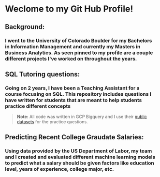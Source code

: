 # Weclome to my Git Hub Profile!
## **Background:**
### I went to the University of Colorado Boulder for my Bachelors in Information Management and currently my Masters in Business Analytics. As seen pinned to my profile are a couple different projects I've worked on throughout the years.

## SQL Tutoring questions:
### Going on 2 years, I have been a Teaching Assistant for a course focusing on SQL. This repository includes questions I have written for students that are meant to help students practice different concepts

> **Note:** All code was written in GCP Bigquery and I use their [public datasets](https://console.cloud.google.com/marketplace/browse?filter=solution-type:dataset) for the practice questions.

## Predicting Recent College Graudate Salaries:
### Using data provided by the US Department of Labor, my team and I created and evaluated different machine learning models to predict what a salary should be given factors like education level, years of experience, college major, etc.

